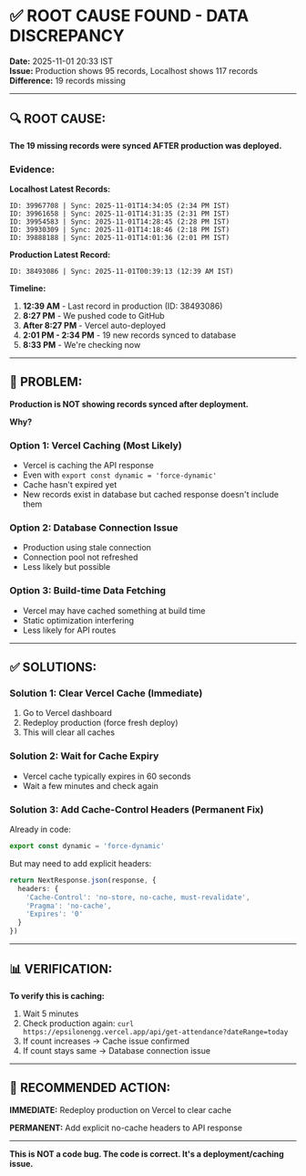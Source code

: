 # ✅ ROOT CAUSE FOUND - DATA DISCREPANCY

**Date:** 2025-11-01 20:33 IST  
**Issue:** Production shows 95 records, Localhost shows 117 records  
**Difference:** 19 records missing

---

## 🔍 ROOT CAUSE:

**The 19 missing records were synced AFTER production was deployed.**

### **Evidence:**

**Localhost Latest Records:**
```
ID: 39967708 | Sync: 2025-11-01T14:34:05 (2:34 PM IST)
ID: 39961658 | Sync: 2025-11-01T14:31:35 (2:31 PM IST)
ID: 39954583 | Sync: 2025-11-01T14:28:45 (2:28 PM IST)
ID: 39930309 | Sync: 2025-11-01T14:18:46 (2:18 PM IST)
ID: 39888188 | Sync: 2025-11-01T14:01:36 (2:01 PM IST)
```

**Production Latest Record:**
```
ID: 38493086 | Sync: 2025-11-01T00:39:13 (12:39 AM IST)
```

**Timeline:**
1. **12:39 AM** - Last record in production (ID: 38493086)
2. **8:27 PM** - We pushed code to GitHub
3. **After 8:27 PM** - Vercel auto-deployed
4. **2:01 PM - 2:34 PM** - 19 new records synced to database
5. **8:33 PM** - We're checking now

---

## 🔴 PROBLEM:

**Production is NOT showing records synced after deployment.**

**Why?**

### **Option 1: Vercel Caching (Most Likely)**
- Vercel is caching the API response
- Even with `export const dynamic = 'force-dynamic'`
- Cache hasn't expired yet
- New records exist in database but cached response doesn't include them

### **Option 2: Database Connection Issue**
- Production using stale connection
- Connection pool not refreshed
- Less likely but possible

### **Option 3: Build-time Data Fetching**
- Vercel may have cached something at build time
- Static optimization interfering
- Less likely for API routes

---

## ✅ SOLUTIONS:

### **Solution 1: Clear Vercel Cache (Immediate)**
1. Go to Vercel dashboard
2. Redeploy production (force fresh deploy)
3. This will clear all caches

### **Solution 2: Wait for Cache Expiry**
- Vercel cache typically expires in 60 seconds
- Wait a few minutes and check again

### **Solution 3: Add Cache-Control Headers (Permanent Fix)**
Already in code:
```typescript
export const dynamic = 'force-dynamic'
```

But may need to add explicit headers:
```typescript
return NextResponse.json(response, {
  headers: {
    'Cache-Control': 'no-store, no-cache, must-revalidate',
    'Pragma': 'no-cache',
    'Expires': '0'
  }
})
```

---

## 📊 VERIFICATION:

**To verify this is caching:**
1. Wait 5 minutes
2. Check production again: `curl https://epsilonengg.vercel.app/api/get-attendance?dateRange=today`
3. If count increases → Cache issue confirmed
4. If count stays same → Database connection issue

---

## 🎯 RECOMMENDED ACTION:

**IMMEDIATE:** Redeploy production on Vercel to clear cache

**PERMANENT:** Add explicit no-cache headers to API response

---

**This is NOT a code bug. The code is correct. It's a deployment/caching issue.**
